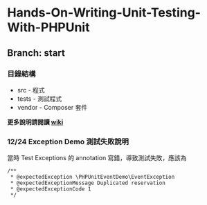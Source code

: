 Hands-On-Writing-Unit-Testing-With-PHPUnit
==================

## Branch: start 

### 目錄結構
* src - 程式
* tests - 測試程式
* vendor - Composer 套件

**更多說明請閱讀 [wiki](https://github.com/ymhuang0808/Hands-On-Writing-Unit-Testing-With-PHPUnit/wiki)**

### 12/24 Exception Demo 測試失敗說明
當時 Test Exceptions 的 annotation 寫錯，導致測試失敗，應該為
```
/**
 * @expectedException \PHPUnitEventDemo\EventException
 * @expectedExceptionMessage Duplicated reservation
 * @expectedExceptionCode 1
 */
```

